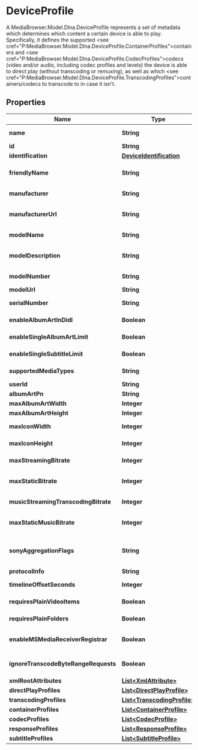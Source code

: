 

# DeviceProfile

A MediaBrowser.Model.Dlna.DeviceProfile represents a set of metadata which determines which content a certain device is able to play.  <br />  Specifically, it defines the supported <see cref=\"P:MediaBrowser.Model.Dlna.DeviceProfile.ContainerProfiles\">containers</see> and  <see cref=\"P:MediaBrowser.Model.Dlna.DeviceProfile.CodecProfiles\">codecs</see> (video and/or audio, including codec profiles and levels)  the device is able to direct play (without transcoding or remuxing),  as well as which <see cref=\"P:MediaBrowser.Model.Dlna.DeviceProfile.TranscodingProfiles\">containers/codecs to transcode to</see> in case it isn't.

## Properties

| Name | Type | Description | Notes |
|------------ | ------------- | ------------- | -------------|
|**name** | **String** | Gets or sets the name of this device profile. |  [optional] |
|**id** | **String** | Gets or sets the Id. |  [optional] |
|**identification** | [**DeviceIdentification**](DeviceIdentification.md) | Gets or sets the Identification. |  [optional] |
|**friendlyName** | **String** | Gets or sets the friendly name of the device profile, which can be shown to users. |  [optional] |
|**manufacturer** | **String** | Gets or sets the manufacturer of the device which this profile represents. |  [optional] |
|**manufacturerUrl** | **String** | Gets or sets an url for the manufacturer of the device which this profile represents. |  [optional] |
|**modelName** | **String** | Gets or sets the model name of the device which this profile represents. |  [optional] |
|**modelDescription** | **String** | Gets or sets the model description of the device which this profile represents. |  [optional] |
|**modelNumber** | **String** | Gets or sets the model number of the device which this profile represents. |  [optional] |
|**modelUrl** | **String** | Gets or sets the ModelUrl. |  [optional] |
|**serialNumber** | **String** | Gets or sets the serial number of the device which this profile represents. |  [optional] |
|**enableAlbumArtInDidl** | **Boolean** | Gets or sets a value indicating whether EnableAlbumArtInDidl. |  [optional] |
|**enableSingleAlbumArtLimit** | **Boolean** | Gets or sets a value indicating whether EnableSingleAlbumArtLimit. |  [optional] |
|**enableSingleSubtitleLimit** | **Boolean** | Gets or sets a value indicating whether EnableSingleSubtitleLimit. |  [optional] |
|**supportedMediaTypes** | **String** | Gets or sets the SupportedMediaTypes. |  [optional] |
|**userId** | **String** | Gets or sets the UserId. |  [optional] |
|**albumArtPn** | **String** | Gets or sets the AlbumArtPn. |  [optional] |
|**maxAlbumArtWidth** | **Integer** | Gets or sets the MaxAlbumArtWidth. |  [optional] |
|**maxAlbumArtHeight** | **Integer** | Gets or sets the MaxAlbumArtHeight. |  [optional] |
|**maxIconWidth** | **Integer** | Gets or sets the maximum allowed width of embedded icons. |  [optional] |
|**maxIconHeight** | **Integer** | Gets or sets the maximum allowed height of embedded icons. |  [optional] |
|**maxStreamingBitrate** | **Integer** | Gets or sets the maximum allowed bitrate for all streamed content. |  [optional] |
|**maxStaticBitrate** | **Integer** | Gets or sets the maximum allowed bitrate for statically streamed content (&#x3D; direct played files). |  [optional] |
|**musicStreamingTranscodingBitrate** | **Integer** | Gets or sets the maximum allowed bitrate for transcoded music streams. |  [optional] |
|**maxStaticMusicBitrate** | **Integer** | Gets or sets the maximum allowed bitrate for statically streamed (&#x3D; direct played) music files. |  [optional] |
|**sonyAggregationFlags** | **String** | Gets or sets the content of the aggregationFlags element in the urn:schemas-sonycom:av namespace. |  [optional] |
|**protocolInfo** | **String** | Gets or sets the ProtocolInfo. |  [optional] |
|**timelineOffsetSeconds** | **Integer** | Gets or sets the TimelineOffsetSeconds. |  [optional] |
|**requiresPlainVideoItems** | **Boolean** | Gets or sets a value indicating whether RequiresPlainVideoItems. |  [optional] |
|**requiresPlainFolders** | **Boolean** | Gets or sets a value indicating whether RequiresPlainFolders. |  [optional] |
|**enableMSMediaReceiverRegistrar** | **Boolean** | Gets or sets a value indicating whether EnableMSMediaReceiverRegistrar. |  [optional] |
|**ignoreTranscodeByteRangeRequests** | **Boolean** | Gets or sets a value indicating whether IgnoreTranscodeByteRangeRequests. |  [optional] |
|**xmlRootAttributes** | [**List&lt;XmlAttribute&gt;**](XmlAttribute.md) | Gets or sets the XmlRootAttributes. |  [optional] |
|**directPlayProfiles** | [**List&lt;DirectPlayProfile&gt;**](DirectPlayProfile.md) | Gets or sets the direct play profiles. |  [optional] |
|**transcodingProfiles** | [**List&lt;TranscodingProfile&gt;**](TranscodingProfile.md) | Gets or sets the transcoding profiles. |  [optional] |
|**containerProfiles** | [**List&lt;ContainerProfile&gt;**](ContainerProfile.md) | Gets or sets the container profiles. |  [optional] |
|**codecProfiles** | [**List&lt;CodecProfile&gt;**](CodecProfile.md) | Gets or sets the codec profiles. |  [optional] |
|**responseProfiles** | [**List&lt;ResponseProfile&gt;**](ResponseProfile.md) | Gets or sets the ResponseProfiles. |  [optional] |
|**subtitleProfiles** | [**List&lt;SubtitleProfile&gt;**](SubtitleProfile.md) | Gets or sets the subtitle profiles. |  [optional] |



